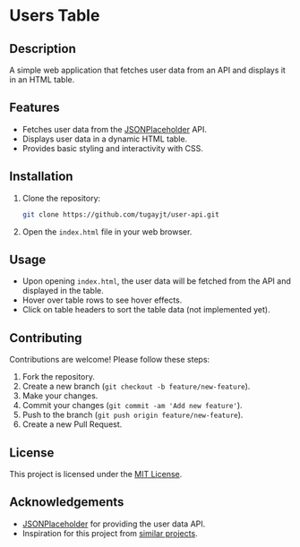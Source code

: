 # Users Table

## Description

A simple web application that fetches user data from an API and displays it in an HTML table.

## Features

- Fetches user data from the [JSONPlaceholder](https://jsonplaceholder.typicode.com/users) API.
- Displays user data in a dynamic HTML table.
- Provides basic styling and interactivity with CSS.


## Installation

1. Clone the repository:
    ```bash
    git clone https://github.com/tugayjt/user-api.git
    ```
2. Open the `index.html` file in your web browser.

## Usage

- Upon opening `index.html`, the user data will be fetched from the API and displayed in the table.
- Hover over table rows to see hover effects.
- Click on table headers to sort the table data (not implemented yet).

## Contributing

Contributions are welcome! Please follow these steps:

1. Fork the repository.
2. Create a new branch (`git checkout -b feature/new-feature`).
3. Make your changes.
4. Commit your changes (`git commit -am 'Add new feature'`).
5. Push to the branch (`git push origin feature/new-feature`).
6. Create a new Pull Request.

## License

This project is licensed under the [MIT License](LICENSE).

## Acknowledgements

- [JSONPlaceholder](https://jsonplaceholder.typicode.com/) for providing the user data API.
- Inspiration for this project from [similar projects](#).

